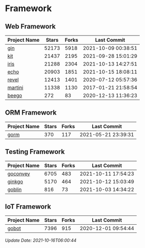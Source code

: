 # Framework

## Web Framework
| Project Name | Stars | Forks | Last Commit |
| ------------ | ----- | ----- | ----------- |
| [gin](https://github.com/gin-gonic/gin) | 52173 | 5918 | 2021-10-09 00:38:51 |
| [kit](https://github.com/go-kit/kit) | 21437 | 2195 | 2021-09-28 15:01:29 |
| [iris](https://github.com/kataras/iris) | 21288 | 2304 | 2021-10-13 14:27:51 |
| [echo](https://github.com/labstack/echo) | 20903 | 1851 | 2021-10-15 18:08:11 |
| [revel](https://github.com/revel/revel) | 12413 | 1401 | 2020-07-12 05:57:36 |
| [martini](https://github.com/go-martini/martini) | 11338 | 1130 | 2017-01-21 21:58:54 |
| [beego](https://github.com/astaxie/beego) | 272 | 83 | 2020-12-13 11:36:23 |

## ORM Framework
| Project Name | Stars | Forks | Last Commit |
| ------------ | ----- | ----- | ----------- |
| [gorm](https://github.com/jinzhu/gorm) | 370 | 117 | 2021-05-21 23:39:31 |

## Testing Framework
| Project Name | Stars | Forks | Last Commit |
| ------------ | ----- | ----- | ----------- |
| [goconvey](https://github.com/smartystreets/goconvey) | 6705 | 483 | 2021-10-11 17:54:23 |
| [ginkgo](https://github.com/onsi/ginkgo) | 5170 | 464 | 2021-10-12 15:03:49 |
| [goblin](https://github.com/franela/goblin) | 816 | 73 | 2021-10-03 14:34:22 |

## IoT Framework
| Project Name | Stars | Forks | Last Commit |
| ------------ | ----- | ----- | ----------- |
| [gobot](https://github.com/hybridgroup/gobot) | 7396 | 915 | 2020-12-01 09:54:44 |

*Update Date: 2021-10-16T06:00:44*